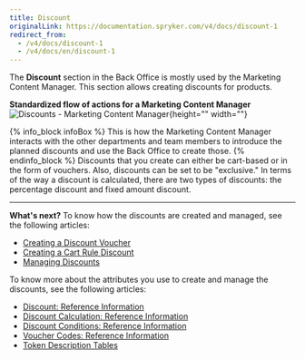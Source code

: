 ```yaml
---
title: Discount
originalLink: https://documentation.spryker.com/v4/docs/discount-1
redirect_from:
  - /v4/docs/discount-1
  - /v4/docs/en/discount-1
---
```


The **Discount** section in the Back Office is mostly used by the Marketing Content Manager.
This section allows creating discounts for products.

**Standardized flow of actions for a Marketing Content Manager**
![Discounts - Marketing Content Manager](https://spryker.s3.eu-central-1.amazonaws.com/docs/User+Guides/Back+Office+User+Guides/Discount/discounts-section.png){height="" width=""}

{% info_block infoBox %}
This is how the Marketing Content Manager interacts with the other departments and team members to introduce the planned discounts and use the Back Office to create those.
{% endinfo_block %}
Discounts that you create can either be cart-based or in the form of vouchers. Also, discounts can be set to be "exclusive."
In terms of the way a discount is calculated, there are two types of discounts: the percentage discount and fixed amount discount.

* * *
**What's next?**
To know how the discounts are created and managed, see the following articles:
* [Creating a Discount Voucher](/docs/scos/dev/user-guides/202001.0/back-office-user-guide/discount/creating-a-discount/creating-a-discount-voucher.html)
* [Creating a Cart Rule Discount](/docs/scos/dev/user-guides/202001.0/back-office-user-guide/discount/creating-a-discount/creating-a-cart-rule-discount.html)
* [Managing Discounts](/docs/scos/dev/user-guides/202001.0/back-office-user-guide/discount/managing-discounts.html)

To know more about the attributes you use to create and manage the discounts, see the following articles:
* [Discount: Reference Information](/docs/scos/dev/user-guides/202001.0/back-office-user-guide/discount/references/discount-reference-information.html)
* [Discount Calculation: Reference Information](/docs/scos/dev/user-guides/202001.0/back-office-user-guide/discount/references/discount-calculation-reference-information.html)
* [Discount Conditions: Reference Information](/docs/scos/dev/user-guides/202001.0/back-office-user-guide/discount/references/discount-conditions-reference-information.html)
* [Voucher Codes: Reference Information](/docs/scos/dev/user-guides/202001.0/back-office-user-guide/discount/references/voucher-codes-reference-information.html)
* [Token Description Tables](/docs/scos/dev/user-guides/202001.0/back-office-user-guide/discount/references/token-description-tables.html)
